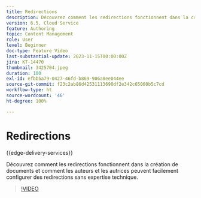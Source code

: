 ```yaml
---
title: Redirections
description: Découvrez comment les redirections fonctionnent dans la création de documents et comment les auteurs et les autrices peuvent facilement configurer des redirections sans expertise technique.
version: 6.5, Cloud Service
feature: Authoring
topic: Content Management
role: User
level: Beginner
doc-type: Feature Video
last-substantial-update: 2023-11-15T00:00:00Z
jira: KT-14470
thumbnail: 3425704.jpeg
duration: 100
exl-id: efbb5a79-0427-46fd-b869-906a8ee044ee
source-git-commit: f23c2ab86d42531113690df2e342c65060b5c7cd
workflow-type: ht
source-wordcount: '46'
ht-degree: 100%

---
```


# Redirections

{{edge-delivery-services}}

Découvrez comment les redirections fonctionnent dans la création de documents et comment les auteurs et les autrices peuvent facilement configurer des redirections sans expertise technique.

>[!VIDEO](https://video.tv.adobe.com/v/3425704/?learn=on)
